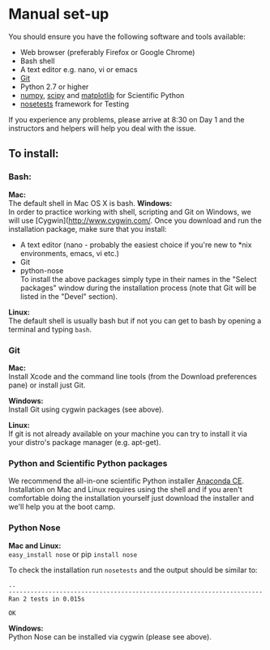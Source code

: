 # Manual set-up

You should ensure you have the following software and tools available: 

* Web browser (preferably Firefox or Google Chrome)
* Bash shell
* A text editor e.g. nano, vi or emacs
* [Git](http://git-scm.com/)
* Python 2.7 or higher
* [numpy](http://numpy.scipy.org/), [scipy](http://scipy.org) and [matplotlib](ttp://matplotlib.org/) for Scientific Python
* [nosetests](https://nose.readthedocs.org/en/latest/) framework for Testing

If you experience any problems, please arrive at 8:30 on Day 1 and the instructors and helpers will help you deal with the issue. 

## To install:

### Bash:  
**Mac:**  
The default shell in Mac OS X is bash.
**Windows:**  
In order to practice working with shell, scripting and Git on Windows, we will use [Cygwin](http://www.cygwin.com/.
Once you download and run the installation package, make sure that you install:
* A text editor (nano - probably the easiest choice if you're new to *nix environments, emacs, vi etc.)
* Git
* python-nose  
To install the above packages simply type in their names in the "Select packages" window during the installation process (note that Git will be listed in the "Devel" section).

**Linux:**  
The default shell is usually bash but if not you can get to bash by opening a terminal and typing `bash`.

### Git
**Mac:**   
Install Xcode and the command line tools (from the Download preferences pane) or install just Git.

**Windows:**  
Install Git using cygwin packages (see above).

**Linux:**  
If git is not already available on your machine you can try to install it via your distro's package manager (e.g. apt-get).


### Python and Scientific Python packages
We recommend the all-in-one scientific Python installer [Anaconda CE](http://continuum.io/anacondace.html). Installation on Mac and Linux requires using the shell and if you aren't comfortable doing the installation yourself just download the installer and we'll help you at the boot camp.

### Python Nose

**Mac and Linux:**  
`easy_install nose` or pip `install nose`

To check the installation run `nosetests` and the output should be similar to:

    ..
    ----------------------------------------------------------------------
    Ran 2 tests in 0.015s

    OK

**Windows:**  
Python Nose can be installed via cygwin (please see above).

   
